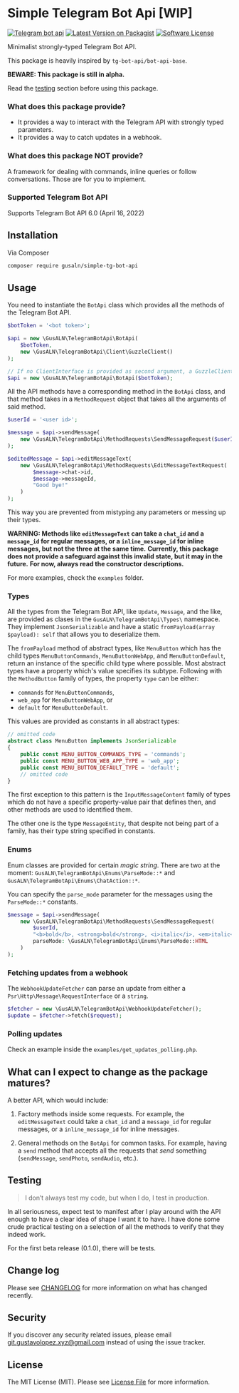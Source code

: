 # Simple Telegram Bot Api [WIP]

[![Telegram bot api][ico-bot-api]][link-bot-api]
[![Latest Version on Packagist][ico-version]][link-packagist]
[![Software License][ico-license]](LICENSE)

Minimalist strongly-typed Telegram Bot API.

This package is heavily inspired by `tg-bot-api/bot-api-base`.

**BEWARE: This package is still in alpha.**

Read the [testing](#testing) section before using this package.

### What does this package provide?

-   It provides a way to interact with the Telegram API with strongly typed parameters.
-   It provides a way to catch updates in a webhook.

### What does this package NOT provide?

A framework for dealing with commands, inline queries or follow conversations.
Those are for you to implement.

### Supported Telegram Bot API

Supports Telegram Bot API 6.0 (April 16, 2022)

## Installation

Via Composer

```bash
composer require gusaln/simple-tg-bot-api
```

## Usage

You need to instantiate the `BotApi` class which provides all the methods of the Telegram Bot API.

```php
$botToken = '<bot token>';

$api = new \GusALN\TelegramBotApi\BotApi(
    $botToken,
    new \GusALN\TelegramBotApi\Client\GuzzleClient()
);

// If no ClientInterface is provided as second argument, a GuzzleClient is created by default.
$api = new \GusALN\TelegramBotApi\BotApi($botToken);
```

All the API methods have a corresponding method in the `BotApi` class, and that method takes in a `MethodRequest` object that takes all the arguments of said method.

```php
$userId = '<user id>';

$message = $api->sendMessage(
    new \GusALN\TelegramBotApi\MethodRequests\SendMessageRequest($userId, "Hello")
);

$editedMessage = $api->editMessageText(
    new \GusALN\TelegramBotApi\MethodRequests\EditMessageTextRequest(
        $message->chat->id,
        $message->messageId,
        "Good bye!"
    )
);
```

This way you are prevented from mistyping any parameters or messing up their types.

**WARNING: Methods like `editMessageText` can take a `chat_id` and a `message_id` for regular messages, or a `inline_message_id` for inline messages, but not the three at the same time.**
**Currently, this package does not provide a safeguard against this invalid state, but it may in the future.**
**For now, always read the constructor descriptions.**

For more examples, check the `examples` folder.

### Types

All the types from the Telegram Bot API, like `Update`, `Message`, and the like, are provided as clases in the `GusALN\TelegramBotApi\Types\` namespace.
They implement `JsonSerializable` and have a static `fromPayload(array $payload): self` that allows you to deserialize them.

The `fromPayload` method of abstract types, like `MenuButton` which has the child types `MenuButtonCommands`, `MenuButtonWebApp`, and `MenuButtonDefault`, return an instance of the specific child type where possible.
Most abstract types have a property which's value specifies its subtype.
Following with the `MethodButton` family of types, the property `type` can be either:

-   `commands` for `MenuButtonCommands`,
-   `web_app` for `MenuButtonWebApp`, or
-   `default` for `MenuButtonDefault`.

This values are provided as constants in all abstract types:

```php
// omitted code
abstract class MenuButton implements JsonSerializable
{
    public const MENU_BUTTON_COMMANDS_TYPE = 'commands';
    public const MENU_BUTTON_WEB_APP_TYPE = 'web_app';
    public const MENU_BUTTON_DEFAULT_TYPE = 'default';
    // omitted code
}
```

The first exception to this pattern is the `InputMessageContent` family of types which do not have a specific property-value pair that defines then, and other methods are used to identified them.

The other one is the type `MessageEntity`, that despite not being part of a family, has their type string specified in constants.

### Enums

Enum classes are provided for certain _magic string_.
There are two at the moment: `GusALN\TelegramBotApi\Enums\ParseMode::*` and `GusALN\TelegramBotApi\Enums\ChatAction::*`.

You can specify the `parse_mode` parameter for the messages using the `ParseMode::*` constants.

```php
$message = $api->sendMessage(
    new \GusALN\TelegramBotApi\MethodRequests\SendMessageRequest(
        $userId,
        "<b>bold</b>, <strong>bold</strong>, <i>italic</i>, <em>italic</em>",
        parseMode: \GusALN\TelegramBotApi\Enums\ParseMode::HTML
    )
);
```

### Fetching updates from a webhook

The `WebhookUpdateFetcher` can parse an update from either a `Psr\Http\Message\RequestInterface` or a `string`.

```php
$fetcher = new \GusALN\TelegramBotApi\WebhookUpdateFetcher();
$update = $fetcher->fetch($request);
```

### Polling updates

Check an example inside the `examples/get_updates_polling.php`.

## What can I expect to change as the package matures?

A better API, which would include:

1. Factory methods inside some requests.
   For example, the `editMessageText` could take a `chat_id` and a `message_id` for regular messages, or a `inline_message_id` for inline messages.

2. General methods on the `BotApi` for common tasks.
   For example, having a `send` method that accepts all the requests that _send_ something (`sendMessage`, `sendPhoto`, `sendAudio`, etc.).

## Testing

> I don’t always test my code, but when I do, I test in production.

In all seriousness, expect test to manifest after I play around with the API enough to have a clear idea of shape I want it to have.
I have done some crude practical testing on a selection of all the methods to verify that they indeed work.

For the first beta release (0.1.0), there will be tests.

## Change log

Please see [CHANGELOG](CHANGELOG.md) for more information on what has changed recently.

## Security

If you discover any security related issues, please email git.gustavolopez.xyz@gmail.com instead of using the issue tracker.

## License

The MIT License (MIT). Please see [License File](LICENSE) for more information.

[ico-php-v]: https://img.shields.io/travis/php-v/gusaln/simple-tg-bot-api.svg?style=flat-square
[ico-bot-api]: https://img.shields.io/badge/Bot%20API-6.0-blue.svg?style=flat-square
[ico-version]: https://img.shields.io/packagist/v/gusaln/simple-tg-bot-api.svg?style=flat-square
[ico-license]: https://img.shields.io/badge/license-MIT-brightgreen.svg?style=flat-square
[link-bot-api]: https://core.telegram.org/bots/api
[link-packagist]: https://packagist.org/packages/gusaln/simple-tg-bot-api
[link-downloads]: https://packagist.org/packages/gusaln/simple-tg-bot-api
[link-php-8-0]: https://www.php.net/releases/8.0/en.html
